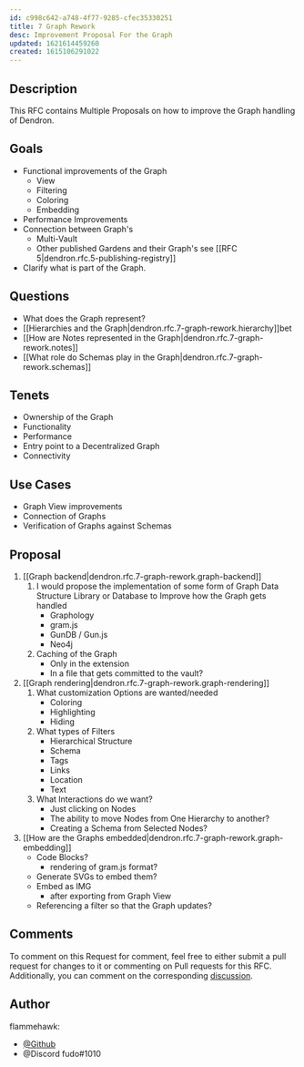 ```yaml
---
id: c998c642-a748-4f77-9285-cfec35330251
title: 7 Graph Rework
desc: Improvement Proposal For the Graph
updated: 1621614459260
created: 1615106291022
---
```


## Description

This RFC contains Multiple Proposals on how to improve the Graph handling of Dendron.

## Goals

-   Functional improvements of the Graph
    -   View
    -   Filtering
    -   Coloring
    -   Embedding
-   Performance Improvements
-   Connection between Graph's
    -   Multi-Vault
    -   Other published Gardens and their Graph's see [[RFC 5|dendron.rfc.5-publishing-registry]]
-   Clarify what is part of the Graph.

## Questions

-   What does the Graph represent?
-   [[Hierarchies and the Graph|dendron.rfc.7-graph-rework.hierarchy]]bet
-   [[How are Notes represented in the Graph|dendron.rfc.7-graph-rework.notes]]
-   [[What role do Schemas play in the Graph|dendron.rfc.7-graph-rework.schemas]]

## Tenets

-   Ownership of the Graph
-   Functionality
-   Performance
-   Entry point to a Decentralized Graph
-   Connectivity

## Use Cases

-   Graph View improvements
-   Connection of Graphs
-   Verification of Graphs against Schemas

## Proposal

1. [[Graph backend|dendron.rfc.7-graph-rework.graph-backend]]
    1. I would propose the implementation of some form of Graph Data Structure Library or Database to Improve how the Graph gets handled
        - Graphology
        - gram.js
        - GunDB / Gun.js
        - Neo4j
    2. Caching of the Graph
        - Only in the extension
        - In a file that gets committed to the vault?
2. [[Graph rendering|dendron.rfc.7-graph-rework.graph-rendering]]
    1. What customization Options are wanted/needed
        - Coloring
        - Highlighting
        - Hiding
    2. What types of Filters
        - Hierarchical Structure
        - Schema
        - Tags
        - Links
        - Location
        - Text
    3. What Interactions do we want?
        - Just clicking on Nodes
        - The ability to move Nodes from One Hierarchy to another?
        - Creating a Schema from Selected Nodes?
3. [[How are the Graphs embedded|dendron.rfc.7-graph-rework.graph-embedding]]
    - Code Blocks?
        - rendering of gram.js format?
    - Generate SVGs to embed them?
    - Embed as IMG
        - after exporting from Graph View
    - Referencing a filter so that the Graph updates?

## Comments

To comment on this Request for comment, feel free to either submit a pull request for changes to it or commenting on Pull requests for this RFC.
Additionally, you can comment on the corresponding [discussion](https://github.com/dendronhq/dendron/discussions/615).

## Author

flammehawk:

-   [@Github](https://github.com/flammehawk)
-   @Discord fudo#1010
